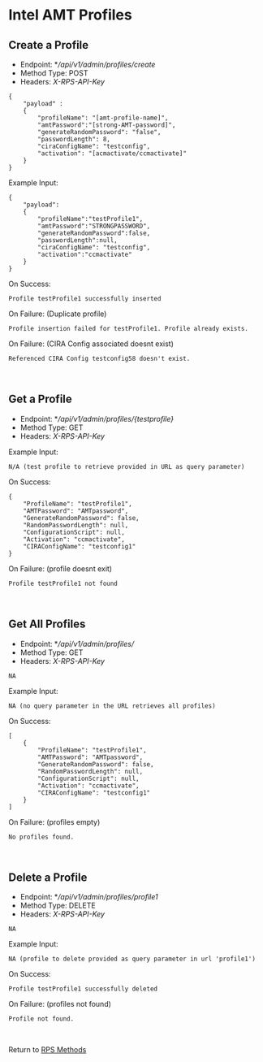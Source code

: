 # Intel AMT Profiles

## Create a Profile


* Endpoint: **/api/v1/admin/profiles/create*
* Method Type: POST
* Headers: *X-RPS-API-Key*

```
{
	"payload" :  
    {
        "profileName": "[amt-profile-name]",
        "amtPassword":"[strong-AMT-password]",
        "generateRandomPassword": "false",
        "passwordLength": 8,
        "ciraConfigName": "testconfig",
        "activation": "[acmactivate/ccmactivate]"
    }
}
```

Example Input:

```
{
    "payload":
    {
        "profileName":"testProfile1",
        "amtPassword":"STRONGPASSWORD",
        "generateRandomPassword":false,
        "passwordLength":null,
        "ciraConfigName": "testconfig",
        "activation":"ccmactivate"
    }
}
```

On Success:

```
Profile testProfile1 successfully inserted
```

On Failure: (Duplicate profile)

```
Profile insertion failed for testProfile1. Profile already exists. 
```

On Failure: (CIRA Config associated doesnt exist)

```
Referenced CIRA Config testconfig58 doesn't exist.
```

<br>

## Get a Profile

* Endpoint: **/api/v1/admin/profiles/{testprofile}*
* Method Type: GET
* Headers: *X-RPS-API-Key*


Example Input:

```
N/A (test profile to retrieve provided in URL as query parameter)
```

On Success:

```
{
    "ProfileName": "testProfile1",
    "AMTPassword": "AMTpassword",
    "GenerateRandomPassword": false,
    "RandomPasswordLength": null,
    "ConfigurationScript": null,
    "Activation": "ccmactivate",
    "CIRAConfigName": "testconfig1"
}
```

On Failure: (profile doesnt exit)

```
Profile testProfile1 not found
```

<br>

## Get All Profiles

* Endpoint: **/api/v1/admin/profiles/*
* Method Type: GET
* Headers: *X-RPS-API-Key*

```
NA
```

Example Input:

```
NA (no query parameter in the URL retrieves all profiles)
```

On Success:

```
[
    {
        "ProfileName": "testProfile1",
        "AMTPassword": "AMTpassword",
        "GenerateRandomPassword": false,
        "RandomPasswordLength": null,
        "ConfigurationScript": null,
        "Activation": "ccmactivate",
        "CIRAConfigName": "testconfig1"
    }
]
```

On Failure: (profiles empty)

```
No profiles found.
```

<br>

## Delete a Profile

* Endpoint: **/api/v1/admin/profiles/profile1*
* Method Type: DELETE
* Headers: *X-RPS-API-Key*

```
NA
```

Example Input:

```
NA (profile to delete provided as query parameter in url 'profile1')
```

On Success:

```
Profile testProfile1 successfully deleted
```

On Failure: (profiles not found)

```
Profile not found.
```

<br>

Return to [RPS Methods](../indexRPS.md)